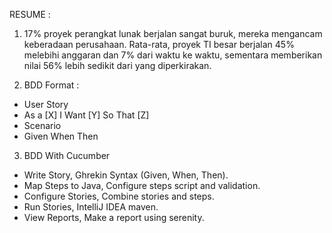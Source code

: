 RESUME : 

1. 17% proyek perangkat lunak berjalan sangat buruk, mereka mengancam keberadaan perusahaan.
Rata-rata, proyek TI besar berjalan 45% melebihi anggaran dan 7% dari waktu ke waktu, sementara memberikan nilai 56% lebih sedikit dari yang diperkirakan.

2. BDD Format : 
- User Story 
- As a [X]
 I Want [Y]
 So That [Z]
- Scenario 
- Given 
 When 
 Then 

3. BDD With Cucumber 
- Write Story, Ghrekin Syntax (Given, When, Then).
- Map Steps to Java, Configure steps script and validation.
- Configure Stories, Combine stories and steps. 
- Run Stories, IntelliJ IDEA maven. 
- View Reports, Make a report using serenity. 
